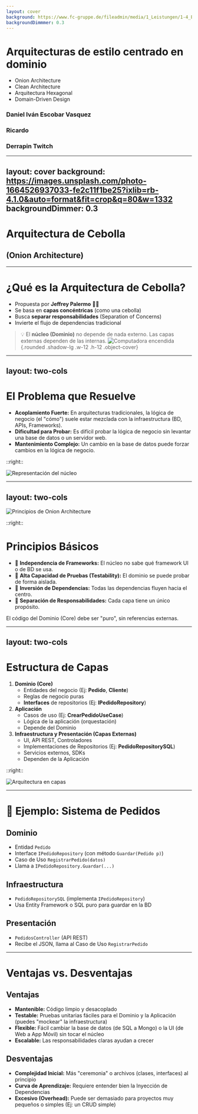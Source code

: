 ```yaml
---
layout: cover
background: https://www.fc-gruppe.de/fileadmin/media/1_Leistungen/1-4_Entwickeln/medien/Softwarearchitektur_dark_.jpg
backgroundDimmmer: 0.3
---
```


# Arquitecturas de estilo centrado en dominio

- Onion Architecture
- Clean Architecture
- Arquitectura Hexagonal
- Domain-Driven Design

### Daniel Iván Escobar Vasquez
### Ricardo
### Derrapin Twitch

---
layout: cover
background: https://images.unsplash.com/photo-1664526937033-fe2c11f1be25?ixlib=rb-4.1.0&auto=format&fit=crop&q=80&w=1332
backgroundDimmer: 0.3
---

# Arquitectura de Cebolla
## (Onion Architecture)

---

# ¿Qué es la Arquitectura de Cebolla?

- Propuesta por **Jeffrey Palermo** 🧑‍💻
- Se basa en **capas concéntricas** (como una cebolla)
- Busca **separar responsabilidades** (Separation of Concerns)
- Invierte el flujo de dependencias tradicional

> 💡 El **núcleo (Dominio)** no depende de nada externo. Las capas externas dependen de las internas.
> ![Computadora encendida](https://images.unsplash.com/photo-1488590528505-98d2b5aba04b?ixlib=rb-4.1.0&ixid=M3wxMjA3fDB8MHxwaG90by1wYWdlfHx8fGVufDB8fHx8fA%3D%3D&auto=format&fit=crop&q=80&w=1170){.rounded .shadow-lg .w-12 .h-12 .object-cover}

---
layout: two-cols
---

# El Problema que Resuelve

- **Acoplamiento Fuerte:** En arquitecturas tradicionales, la lógica de negocio (el "cómo") suele estar mezclada con la infraestructura (BD, APIs, Frameworks).
- **Dificultad para Probar:** Es difícil probar la lógica de negocio sin levantar una base de datos o un servidor web.
- **Mantenimiento Complejo:** Un cambio en la base de datos puede forzar cambios en la lógica de negocio.

::right::

<div class="flex justify-center items-center h-full">
  <img 
    src="https://images.unsplash.com/photo-1615454782617-e69bbd4f2969?ixlib=rb-4.1.0&ixid=M3wxMjA3fDB8MHxwaG90by1wYWdlfHx8fGVufDB8fHx8fA%3D%3D&auto=format&fit=crop&q=80&w=1128" 
    alt="Representación del núcleo" 
    class="rounded-lg shadow-lg max-h-full"
  />
</div>

---
layout: two-cols
---

<div class="flex justify-center items-center h-full">
  <img 
    src="https://images.unsplash.com/vector-1761074651005-97a2e57eef29?ixlib=rb-4.1.0&ixid=M3wxMjA3fDB8MHxwaG90by1wYWdlfHx8fGVufDB8fHx8fA%3D%3D&auto=format&fit=crop&q=80&w=1172" 
    alt="Principios de Onion Architecture" 
    class="rounded-lg shadow-lg max-h-full"
  />
</div>

::right::

# Principios Básicos

- 🧩 **Independencia de Frameworks:** El núcleo no sabe qué framework UI o de BD se usa.
- 🧪 **Alta Capacidad de Pruebas (Testability):** El dominio se puede probar de forma aislada.
- 🧲 **Inversión de Dependencias:** Todas las dependencias fluyen hacia el centro.
- 🧭 **Separación de Responsabilidades:** Cada capa tiene un único propósito.

<p class="mt-4 italic">El código del Dominio (Core) debe ser "puro", sin referencias externas.</p>

---
layout: two-cols
---

# Estructura de Capas

1.  **Dominio (Core)**
    - Entidades del negocio (Ej: **Pedido**, **Cliente**)
    - Reglas de negocio puras
    - **Interfaces** de repositorios (Ej: **IPedidoRepository**)
2.  **Aplicación**
    - Casos de uso (Ej: **CrearPedidoUseCase**)
    - Lógica de la aplicación (orquestación)
    - Depende del Dominio
3.  **Infraestructura y Presentación (Capas Externas)**
    - UI, API REST, Controladores
    - Implementaciones de Repositorios (Ej: **PedidoRepositorySQL**)
    - Servicios externos, SDKs
    - Dependen de la Aplicación

::right::

<div class="flex justify-center items-center h-full">
  <img 
    src="https://plus.unsplash.com/premium_vector-1734127305687-4440bad6d7a7?ixlib=rb-4.1.0&ixid=M3wxMjA3fDB8MHxwaG90by1wYWdlfHx8fGVufDB8fHx8fA%3D%3D&auto=format&fit=crop&q=80&w=1025" 
    alt="Arquitectura en capas" 
    class="rounded-lg shadow-lg max-h-full"
  />
</div>

---

# 🧾 Ejemplo: Sistema de Pedidos

<div class="grid grid-cols-2 gap-8 pt-4">
<div>

## Dominio
- Entidad `Pedido`
- Interface `IPedidoRepository` (con método `Guardar(Pedido p)`)
- Caso de Uso `RegistrarPedido(datos)`
- Llama a `IPedidoRepository.Guardar(...)`

</div>
<div>

## Infraestructura
- `PedidoRepositorySQL` (implementa `IPedidoRepository`)
- Usa Entity Framework o SQL puro para guardar en la BD

## Presentación
- `PedidosController` (API REST)
- Recibe el JSON, llama al Caso de Uso `RegistrarPedido`

</div>
</div>

---

# Ventajas vs. Desventajas

<div class="grid grid-cols-2 gap-8 pt-4">
<div>

## Ventajas

- **Mantenible:** Código limpio y desacoplado
- **Testable:** Pruebas unitarias fáciles para el Dominio y la Aplicación (puedes "mockear" la infraestructura)
- **Flexible:** Fácil cambiar la base de datos (de SQL a Mongo) o la UI (de Web a App Móvil) sin tocar el núcleo
- **Escalable:** Las responsabilidades claras ayudan a crecer

</div>
<div>

## Desventajas

- **Complejidad Inicial:** Más "ceremonia" o archivos (clases, interfaces) al principio
- **Curva de Aprendizaje:** Requiere entender bien la Inyección de Dependencias
- **Excesivo (Overhead):** Puede ser demasiado para proyectos muy pequeños o simples (Ej: un CRUD simple)

</div>
</div>
